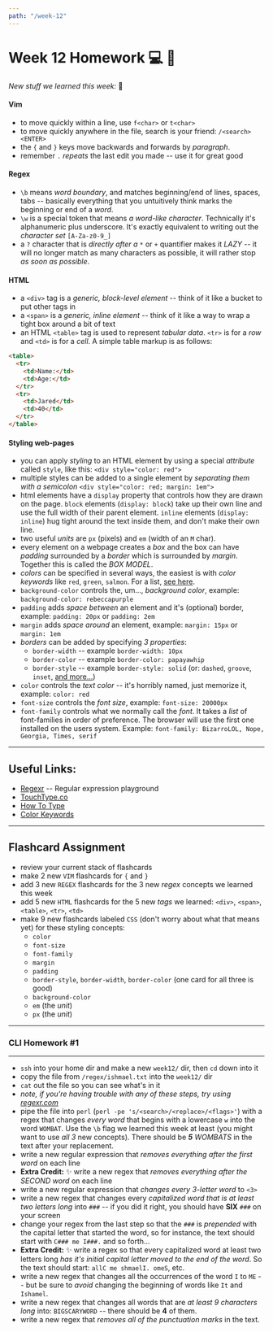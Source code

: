 ```yaml
---
path: "/week-12"
---
```


# Week 12 Homework 💻 🐝

_New stuff we learned this week:_ 🤔

#### Vim

- to move quickly within a line, use `f<char>` or `t<char>`
- to move quickly anywhere in the file, search is your friend: `/<search><ENTER>`
- the `{` and `}` keys move backwards and forwards by _paragraph_.
- remember `.` _repeats_ the last edit you made -- use it for great good

#### Regex

- `\b` means _word boundary_, and matches beginning/end of lines, spaces, tabs -- basically everything that you untuitively think marks the beginning or end of a _word_.
- `\w` is a special token that means _a word-like character_. Technically it's alphanumeric plus underscore. It's exactly equivalent to writing out the _character set_ `[A-Za-z0-9_]`
- a `?` character that is _directly after a_ `*` or `+` quantifier makes it _LAZY_ -- it will no longer match as many characters as possible, it will rather stop _as soon as possible_.

#### HTML

- a `<div>` tag is a _generic, block-level element_ -- think of it like a bucket to put other tags in
- a `<span>` is a _generic, inline element_ -- think of it like a way to wrap a tight box around a bit of text
- an HTML `<table>` tag is used to represent _tabular data_. `<tr>` is for a _row_ and `<td>` is for a _cell_. A simple table markup is as follows:

```HTML
<table>
  <tr>
    <td>Name:</td>
    <td>Age:</td>
  </tr>
  <tr>
    <td>Jared</td>
    <td>40</td>
  </tr>
</table>
```

#### Styling web-pages

- you can apply _styling_ to an HTML element by using a special _attribute_ called `style`, like this: `<div style="color: red">`
- multiple styles can be added to a single element by _separating them with a *semicolon*_ `<div style="color: red; margin: 1em">`
- html elements have a `display` property that controls how they are drawn on the page. `block` elements (`display: block`) take up their own line and use the full width of their parent element. `inline` elements (`display: inline`) hug tight around the text inside them, and don't make their own line.
- two useful _units_ are `px` (pixels) and `em` (width of an `M` char).
- every element on a webpage creates a _box_ and the box can have _padding_ surrounded by a _border_ which is surrounded by _margin_. Together this is called the _BOX MODEL_.
- _colors_ can be specified in several ways, the easiest is with _color keywords_ like `red`, `green`, `salmon`. For a list, [see here](https://developer.mozilla.org/en-US/docs/Web/CSS/color_value#colors_table).
- `background-color` controls the, um..., _background color_, example: `background-color: rebeccapurple`
- `padding` adds _space between_ an element and it's (optional) border, example: `padding: 20px` or `padding: 2em`
- `margin` adds _space around_ an element, example: `margin: 15px` or `margin: 1em`
- _borders_ can be added by specifying _3 properties_:
  - `border-width` -- example `border-width: 10px`
  - `border-color` -- example `border-color: papayawhip`
  - `border-style` -- example `border-style: solid` (or: `dashed`, `groove`, `inset`, [and more...](https://developer.mozilla.org/en-US/docs/Web/CSS/border-style))
- `color` controls the _text color_ -- it's horribly named, just memorize it, example: `color: red`
- `font-size` controls the _font size_, example: `font-size: 20000px`
- `font-family` controls what we normally call the _font_. It takes a _list_ of font-families in order of preference. The browser will use the first one installed on the users system. Example: `font-family: BizarroLOL, Nope, Georgia, Times, serif`

---

## Useful Links:

- [Regexr](https://regexr.com/) -- Regular expression playground
- [TouchType.co](http://touchtype.co)
- [How To Type](https://www.howto-type.com)
- [Color Keywords](https://developer.mozilla.org/en-US/docs/Web/CSS/color_value#colors_table)

---

## Flashcard Assignment

- review your current stack of flashcards
- make 2 new `VIM` flashcards for `{` and `}`
- add 3 new `REGEX` flashcards for the 3 new _regex_ concepts we learned this week
- add 5 new `HTML` flashcards for the 5 new _tags_ we learned: `<div>`, `<span>`, `<table>`, `<tr>`, `<td>`
- make 9 new flashcards labeled `CSS` (don't worry about what that means yet) for these styling concepts:
  - `color`
  - `font-size`
  - `font-family`
  - `margin`
  - `padding`
  - `border-style`, `border-width`, `border-color` (one card for all three is good)
  - `background-color`
  - `em` (the _unit_)
  - `px` (the _unit_)

---

### CLI Homework #1

---

- `ssh` into your home dir and make a new `week12/` dir, then `cd` down into it
- copy the file from `/regex/ishmael.txt` into the `week12/` dir
- `cat` out the file so you can see what's in it
- _note, if you're having trouble with any of these steps, try using [regexr.com](https://regexr.com)_
- pipe the file into `perl` (`perl -pe 's/<search>/<replace>/<flags>'`) with a regex that changes _every word_ that begins with a lowercase `w` into the word `WOMBAT`. Use the `\b` flag we learned this week at least (you might want to use _all 3_ new concepts). There should be _**5** WOMBATS_ in the text after your replacement.
- write a new regular expression that _removes everything after the first word_ on each line
- **Extra Credit:** ✨ write a new regex that _removes everything after the SECOND word_ on each line
- write a new regular expression that _changes every 3-letter word_ to `<3>`
- write a new regex that changes every _capitalized word that is at least two letters long_ into `###` -- if you did it right, you should have **SIX** `###` on your screen
- change your regex from the last step so that the `###` is _prepended_ with the capital letter that started the word, so for instance, the text should start with `C### me I###.` and so forth...
- **Extra Credit:** ✨ write a regex so that every capitalized word at least two letters long _has it's initial capital letter moved to the end of the word_. So the text should start: `allC me shmaelI. omeS`, etc.
- write a new regex that changes all the occurrences of the word `I` to `ME` -- but be sure to _avoid_ changing the beginning of words like `It` and `Ishamel`.
- write a new regex that changes all words that are _at least 9 characters long_ into: `BIGSCARYWORD` -- there should be **4** of them.
- write a new regex that _removes all of the punctuation marks_ in the text.
